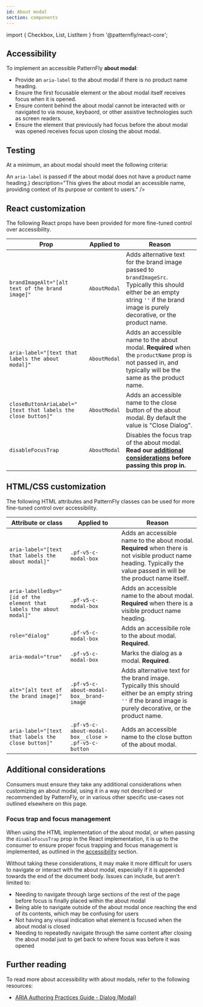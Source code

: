 ```yaml
---
id: About modal
section: components
---
```



import { Checkbox, List, ListItem } from '@patternfly/react-core';

## Accessibility

To implement an accessible PatternFly **about modal**:

- Provide an `aria-label` to the about modal if there is no product name heading.
- Ensure the first focusable element or the about modal itself receives focus when it is opened.
- Ensure content behind the about modal cannot be interacted with or navigated to via mouse, keybaord, or other assistive technologies such as screen readers.
- Ensure the element that previously had focus before the about modal was opened receives focus upon closing the about modal.

## Testing

At a minimum, an about modal should meet the following criteria:

<List isPlain>
  <ListItem>
    <Checkbox id="aboutModal-a11y-checkbox-1" label={<span>An <code class="ws-code">aria-label</code> is passed if the about modal does not have a product name heading.</span>} description="This gives the about modal an accessible name, providing context of its purpose or content to users." />
  </ListItem>
  <ListItem>
    <Checkbox id="aboutModal-a11y-checkbox-2" label="The first focusable element, or the about modal itself, receives focus when the about modal is opened." />
  </ListItem>
  <ListItem>
    <Checkbox id="aboutModal-a11y-checkbox-3" label="Any content behind the about modal cannot be interacted with or navigated to." descriptjon="Upon reaching the end of the about modal, focus should either wrap back to the beginning of the about modal (for keyboard) or navigation should simply be prevented (for assistive technologies such as screen readers)." />
  </ListItem>
  <ListItem>
    <Checkbox id="aboutModal-a11y-checkbox-4" label="The last element to have focus before the about modal was opened should receive focus after it is closed." descriptjon="Typically this will be whatever triggered the about modal to open. If that element no longer exists, then the element closest to it should receive focus." />
  </ListItem>
</List>

## React customization

The following React props have been provided for more fine-tuned control over accessibility.

| Prop | Applied to | Reason | 
|---|---|---|
| `brandImageAlt="[alt text of the brand image]"` | `AboutModal` | Adds alternative text for the brand image passed to `brandImageSrc`. Typically this should either be an empty string `''` if the brand image is purely decorative, or the product name. |
| `aria-label="[text that labels the about modal]"` | `AboutModal` | Adds an accessible name to the about modal. **Required** when the `productName` prop is not passed in, and typically will be the same as the product name. |
| `closeButtonAriaLabel="[text that labels the close button]"` | `AboutModal` | Adds an accessible name to the close button of the about modal. By default the value is "Close Dialog". |
| `disableFocusTrap` | `AboutModal` | Disables the focus trap of the about modal. **Read our [additional considerations](#additional-considerations) before passing this prop in.** |

## HTML/CSS customization

The following HTML attributes and PatternFly classes can be used for more fine-tuned control over accessibility.

| Attribute or class | Applied to | Reason | 
|---|---|---|
| `aria-label="[text that labels the about modal]"` | `.pf-v5-c-modal-box` | Adds an accessible name to the about modal. **Required** when there is not visible product name heading. Typically the value passed in will be the product name itself. |
| `aria-labelledby="[id of the element that labels the about modal]"` | `.pf-v5-c-modal-box` | Adds an accessible name to the about modal. **Required** when there is a visible product name heading. |
| `role="dialog"` | `.pf-v5-c-modal-box` | Adds an accessibile role to the about modal. **Required**. |
| `aria-modal="true"` | `.pf-v5-c-modal-box` | Marks the dialog as a modal. **Required**. |
| `alt="[alt text of the brand image]"` | `.pf-v5-c-about-modal-box__brand-image` | Adds alternative text for the brand image. Typically this should either be an empty string `''` if the brand image is purely decorative, or the product name. |
| `aria-label="[text that labels the close button]"` | `.pf-v5-c-about-modal-box__close > .pf-v5-c-button` | Adds an accessible name to the close button of the about modal. |

## Additional considerations

Consumers must ensure they take any additional considerations when customizing an about modal, using it in a way not described or recommended by PatternFly, or in various other specific use-cases not outlined elsewhere on this page.

### Focus trap and focus management

When using the HTML implementation of the about modal, or when passing the `disableFocusTrap` prop in the React implementation, it is up to the consumer to ensure proper focus trapping and focus management is implemented, as outlined in the [accessibility](#accessibility) section.

Without taking these considerations, it may make it more difficult for users to navigate or interact with the about modal, especially if it is appended towards the end of the document body. Issues can include, but aren't limited to:

- Needing to navigate through large sections of the rest of the page before focus is finally placed within the about modal
- Being able to navigate outside of the about modal once reaching the end of its contents, which may be confusing for users
- Not having any visual indication what element is focused when the about modal is closed
- Needing to repeatedly navigate through the same content after closing the about modal just to get back to where focus was before it was opened

## Further reading

To read more about accessibility with about modals, refer to the following resources:

- [ARIA Authoring Practices Guide - Dialog (Modal)](https://www.w3.org/WAI/ARIA/apg/patterns/dialog-modal/)

